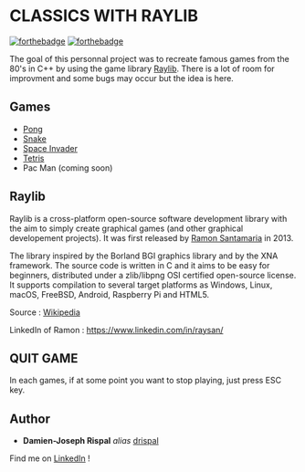 # CLASSICS WITH RAYLIB

[![forthebadge](http://forthebadge.com/images/badges/built-with-love.svg)](http://forthebadge.com) [![forthebadge](https://forthebadge.com/images/badges/made-with-c-plus-plus.svg)](https://forthebadge.com)

The goal of this personnal project was to recreate famous games from the 80's in C++ by using the game library [Raylib](https://www.raylib.com/).
There is a lot of room for improvment and some bugs may occur but the idea is here.

## Games
* [Pong](https://github.com/drispal/classics-with-raylib/tree/main/Pong)
* [Snake](https://github.com/drispal/classics-with-raylib/tree/main/Snake)
* [Space Invader](https://github.com/drispal/classics-with-raylib/tree/main/Space%20Invader)
* [Tetris](https://github.com/drispal/classics-with-raylib/tree/main/Tetris)
* Pac Man (coming soon)

## Raylib

Raylib is a cross-platform open-source software development library with the aim to simply create graphical games (and other graphical developement projects).
It was first released by [Ramon Santamaria](https://github.com/raysan5) in 2013.

The library inspired by the Borland BGI graphics library and by the XNA framework. The source code is written in C and it aims to be easy for beginners, distributed under a zlib/libpng OSI certified open-source license. It supports compilation to several target platforms as Windows, Linux, macOS, FreeBSD, Android, Raspberry Pi and HTML5.

Source : [Wikipedia](https://en.wikipedia.org/wiki/Raylib)

LinkedIn of Ramon : https://www.linkedin.com/in/raysan/

## QUIT GAME

In each games, if at some point you want to stop playing, just press ESC key.

## Author

* **Damien-Joseph Rispal** _alias_ [drispal](https://github.com/drispal)

Find me on [LinkedIn](https://www.linkedin.com/in/rispal-dj/) !
